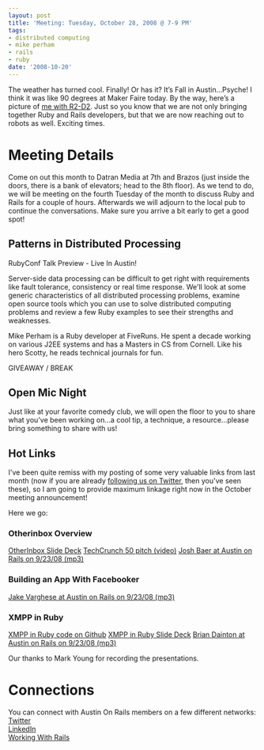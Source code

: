 ```yaml
---
layout: post
title: 'Meeting: Tuesday, October 28, 2008 @ 7-9 PM'
tags:
- distributed computing
- mike perham
- rails
- ruby
date: '2008-10-20'
---
```

The weather has turned cool. Finally! Or has it? It’s Fall in Austin…Psyche! I think it was like 90 degrees at Maker Faire today. By the way, here’s a picture of [me with R2-D2](http://snaptweet.com/damon/aa4ebd98156). Just so you know that we are not only bringing together Ruby and Rails developers, but that we are now reaching out to robots as well. Exciting times.

# Meeting Details
 
 

Come on out this month to Datran Media at 7th and Brazos (just inside the doors, there is a bank of elevators; head to the 8th floor). As we tend to do, we will be meeting on the fourth Tuesday of the month to discuss Ruby and Rails for a couple of hours. Afterwards we will adjourn to the local pub to continue the conversations. Make sure you arrive a bit early to get a good spot!

## Patterns in Distributed Processing

RubyConf Talk Preview - Live In Austin!

Server-side data processing can be difficult to get right with requirements like fault tolerance, consistency or real time response. We'll look at some generic characteristics of all distributed processing problems, examine open source tools which you can use to solve distributed computing problems and review a few Ruby examples to see their strengths and weaknesses.

Mike Perham is a Ruby developer at FiveRuns. He spent a decade working on various J2EE systems and has a Masters in CS from Cornell. Like his hero Scotty, he reads technical journals for fun.

GIVEAWAY / BREAK

## Open Mic Night

Just like at your favorite comedy club, we will open the floor to you to share what you've been working on...a cool tip, a technique, a resource...please bring something to share with us!

## Hot Links

I've been quite remiss with my posting of some very valuable links from last month (now if you are already [following us on Twitter](http://twitter.com/austinonrails), then you've seen these), so I am going to provide maximum linkage right now in the October meeting announcement!

Here we go:

### Otherinbox Overview
 [OtherInbox Slide Deck](http://austinonrails.org/files/OtherInbox_Demo_AustinOnRails.pdf) [TechCrunch 50 pitch (video)](http://bit.ly/josh-tc50) [Josh Baer at Austin on Rails on 9/23/08 (mp3)](http://austinonrails.org/files/otherinbox_aor_9-23-08.mp3)
### Building an App With Facebooker
 [Jake Varghese at Austin on Rails on 9/23/08 (mp3)](http://austinonrails.org/files/facebooker_aor_9-23-08.mp3)
### XMPP in Ruby
 [XMPP in Ruby code on Github](http://github.com/bdainton/xmpp_talk/tree/master) [XMPP in Ruby Slide Deck](http://www.slideshare.net/bdainton/a-change-in-protocol-exploring-xmpp-in-ruby-presentation#) [Brian Dainton at Austin on Rails on 9/23/08 (mp3)](http://austinonrails.org/files/rubyxmpp_aor_9-23-08.mp3)

Our thanks to Mark Young for recording the presentations.

# Connections

You can connect with Austin On Rails members on a few different networks:  
 [Twitter](http://twitter.com/austinonrails)  
 [LinkedIn](http://www.linkedin.com/groups?gid=37006)  
 [Working With Rails](http://www.workingwithrails.com/group/4451-austin-on-rails)

